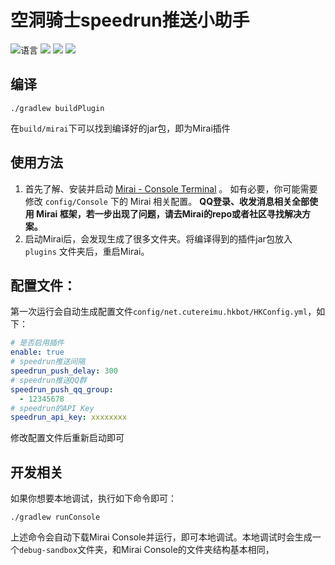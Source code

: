 # 空洞骑士speedrun推送小助手

![](https://img.shields.io/github/languages/top/CuteReimu/hollow-knight-speedrun-bot "语言")
[![](https://img.shields.io/github/actions/workflow/status/CuteReimu/hollow-knight-speedrun-bot/build.yml?branch=master)](https://github.com/CuteReimu/hollow-knight-speedrun-bot/actions/workflows/build.yml "代码分析")
[![](https://img.shields.io/github/contributors/CuteReimu/hollow-knight-speedrun-bot)](https://github.com/CuteReimu/hollow-knight-speedrun-bot/graphs/contributors "贡献者")
[![](https://img.shields.io/github/license/CuteReimu/hollow-knight-speedrun-bot)](https://github.com/CuteReimu/hollow-knight-speedrun-bot/blob/master/LICENSE "许可协议")
</div>

## 编译

```shell
./gradlew buildPlugin
```

在`build/mirai`下可以找到编译好的jar包，即为Mirai插件

## 使用方法

1. 首先了解、安装并启动 [Mirai - Console Terminal](https://github.com/mamoe/mirai/blob/dev/docs/ConsoleTerminal.md) 。
   如有必要，你可能需要修改 `config/Console` 下的 Mirai 相关配置。
   **QQ登录、收发消息相关全部使用 Mirai 框架，若一步出现了问题，请去Mirai的repo或者社区寻找解决方案。**
2. 启动Mirai后，会发现生成了很多文件夹。将编译得到的插件jar包放入 `plugins` 文件夹后，重启Mirai。

## 配置文件：

第一次运行会自动生成配置文件`config/net.cutereimu.hkbot/HKConfig.yml`，如下：

```yaml
# 是否启用插件
enable: true
# speedrun推送间隔
speedrun_push_delay: 300
# speedrun推送QQ群
speedrun_push_qq_group:
  - 12345678
# speedrun的API Key
speedrun_api_key: xxxxxxxx
```

修改配置文件后重新启动即可

## 开发相关

如果你想要本地调试，执行如下命令即可：

```shell
./gradlew runConsole
```

上述命令会自动下载Mirai Console并运行，即可本地调试。本地调试时会生成一个`debug-sandbox`文件夹，和Mirai Console的文件夹结构基本相同，
